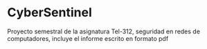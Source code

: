 # CyberSentinel
Proyecto semestral de la asignatura Tel-312, seguridad en redes de computadores, incluye el informe escrito en formato pdf
